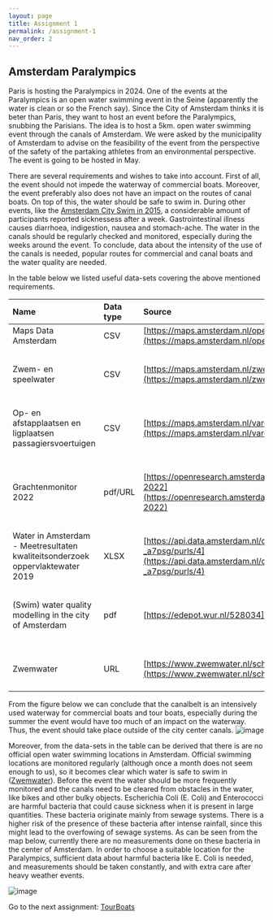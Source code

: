 ```yaml
---
layout: page
title: Assignment 1
permalink: /assignment-1
nav_order: 2
---
```


## Amsterdam Paralympics
Paris is hosting the Paralympics in 2024. One of the events at the Paralympics is an open water
swimming event in the Seine (apparently the water is clean or so the French say). Since the City
of Amsterdam thinks it is beter than Paris, they want to host an event before the Paralympics,
snubbing the Parisians. The idea is to host a 5km. open water swimming event through the
canals of Amsterdam. We were asked by the municipality of Amsterdam to advise on the
feasibility of the event from the perspective of the safety of the partaking athletes from an
environmental perspective. The event is going to be hosted in May.

There are several requirements and wishes to take into account. First of all, the event should not impede the waterway of commercial boats. Moreover, the event preferably also does not have an impact on the routes of canal boats. On top of this, the water should be safe to swim in. During other events, like the [Amsterdam City Swim in 2015](https://magazines.rivm.nl/2018/03/infectieziekten-bulletin/zwemmen-de-gracht-hoe-groot-zijn-de-infectierisico%E2%80%99s#:~:text=In%20de%20watermonsters%20van%20alle,maal%20verhoogde%20normaalwaarde%20van%20E.), a considerable amount of participants reported sicknessess after a week. Gastrointestinal illness causes diarrhoea, 
indigestion, nausea and stomach-ache. The water in the canals should be regularly checked and monitored, especially during the weeks around the event. To conclude, data about the intensity of the use of the canals is needed, popular routes for commercial and canal boats and the water quality are needed. 

In the table below we listed useful data-sets covering the above mentioned requirements. 

| Name                                   | Data type  | Source | Comments             |
|:-------------------------------------------------|:---------------|:----------------|:-------------------------------|
| Maps Data Amsterdam| CSV | [https://maps.amsterdam.nl/open_geodata/](https://maps.amsterdam.nl/open_geodata/) |Website with maps needed |
| Zwem- en speelwater | CSV | [https://maps.amsterdam.nl/zwemwater/](https://maps.amsterdam.nl/zwemwater/) | Map that shows how canals are not an official swim location |
| Op- en afstapplaatsen en ligplaatsen passagiersvoertuigen | CSV | [https://maps.amsterdam.nl/varen/](https://maps.amsterdam.nl/varen/) | Map that shows that the canalbelt is intensively used by boats|
| Grachtenmonitor 2022 | pdf/URL | [https://openresearch.amsterdam/nl/page/92981/grachtenmonitor-2022](https://openresearch.amsterdam/nl/page/92981/grachtenmonitor-2022) | Document that contains information about how intensely a waterway is used |
| Water in Amsterdam - Meetresultaten kwaliteitsonderzoek oppervlaktewater 2019 | XLSX | [https://api.data.amsterdam.nl/dcatd/datasets/lAqjIsj-_a7psg/purls/4](https://api.data.amsterdam.nl/dcatd/datasets/lAqjIsj-_a7psg/purls/4) | Data sheet with data about water quality |
| (Swim) water quality modelling in the city of Amsterdam | pdf | [https://edepot.wur.nl/528034](https://edepot.wur.nl/528034) | Thesis about water quality in Amsterdam, e.g.information about what influences it |
| Zwemwater | URL | [https://www.zwemwater.nl/schoon_water_kwaliteit](https://www.zwemwater.nl/schoon_water_kwaliteit) | Data about swim water quality, measurements |

From the figure below we can conclude that the canalbelt is an intensively used waterway for commercial boats and tour boats, especially during the summer the event would have too much of an impact on the waterway. Thus, the event should take place outside of the city center canals. ![image](https://github.com/iepebouw/data1/assets/144791642/aaf274e0-351c-40aa-8ca7-338b1d4b4446)



Moreover, from the data-sets in the table can be derived that there is are no official open water swimming locations in Amsterdam. Official swimming locations are monitored regularly (although once a month does not seem enough to us), so it becomes clear which water is safe to swim in ([Zwemwater](https://www.zwemwater.nl/schoon_water_kwaliteit)). Before the event the water should be more frequently monitored and the canals need to be cleared from obstacles in the water, like bikes and other bulky objects. Escherichia Coli (E. Coli) and Enterococci are harmful bacteria that could cause sickness when it is present in large quantities. These bacteria originate mainly from sewage systems. There is a higher risk of the presence of these bacteria after intense rainfall, since this might lead to the overfowing of sewage systems. As can be seen from the map below, currently there are no measurements done on these bacteria in the center of Amsterdam. In order to choose a suitable location for the Paralympics, sufficient data about harmful bacteria like E. Coli is needed, and measurements should be taken constantly, and with extra care after heavy weather events. 

![image](https://github.com/iepebouw/data1/assets/144791642/0b80ea40-5a17-4aa9-9b05-0350db63be6b)
















Go to the next assignment: [TourBoats]({{site.baseurl}}/assignment-2)
